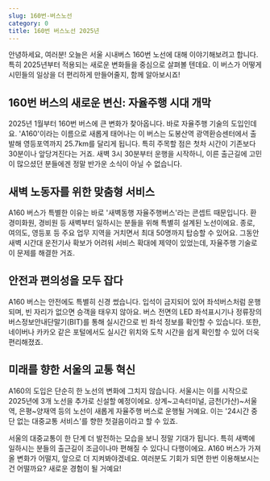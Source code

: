 ```yaml
---
slug: 160번-버스노선
category: 0
title: 160번 버스노선 2025년
---
```


안녕하세요, 여러분! 오늘은 서울 시내버스 160번 노선에 대해 이야기해보려고 합니다. 특히 2025년부터 적용되는 새로운 변화들을 중심으로 살펴볼 텐데요. 이 버스가 어떻게 시민들의 일상을 더 편리하게 만들어줄지, 함께 알아보시죠!

## 160번 버스의 새로운 변신: 자율주행 시대 개막

2025년 1월부터 160번 버스에 큰 변화가 찾아옵니다. 바로 자율주행 기술의 도입인데요. 'A160'이라는 이름으로 새롭게 태어나는 이 버스는 도봉산역 광역환승센터에서 출발해 영등포역까지 25.7km를 달리게 됩니다. 특히 주목할 점은 첫차 시간이 기존보다 30분이나 앞당겨진다는 거죠. 새벽 3시 30분부터 운행을 시작하니, 이른 출근길에 고민이 많으셨던 분들에겐 정말 반가운 소식이 아닐 수 없습니다.

## 새벽 노동자를 위한 맞춤형 서비스

A160 버스가 특별한 이유는 바로 '새벽동행 자율주행버스'라는 콘셉트 때문입니다. 환경미화원, 경비원 등 새벽부터 일하시는 분들을 위해 특별히 설계된 노선이에요. 종로, 여의도, 영등포 등 주요 업무 지역을 거치면서 최대 50명까지 탑승할 수 있어요. 그동안 새벽 시간대 운전기사 확보가 어려워 서비스 확대에 제약이 있었는데, 자율주행 기술로 이 문제를 해결한 거죠.

## 안전과 편의성을 모두 잡다

A160 버스는 안전에도 특별히 신경 썼습니다. 입석이 금지되어 있어 좌석버스처럼 운행되며, 빈 자리가 없으면 승객을 태우지 않아요. 버스 전면의 LED 좌석표시기나 정류장의 버스정보안내단말기(BIT)를 통해 실시간으로 빈 좌석 정보를 확인할 수 있습니다. 또한, 네이버나 카카오 같은 포털에서도 실시간 위치와 도착 시간을 쉽게 확인할 수 있어 더욱 편리해졌죠.

## 미래를 향한 서울의 교통 혁신

A160의 도입은 단순히 한 노선의 변화에 그치지 않습니다. 서울시는 이를 시작으로 2025년에 3개 노선을 추가로 신설할 예정이에요. 상계~고속터미널, 금천(가산)~서울역, 은평~양재역 등의 노선이 새롭게 자율주행 버스로 운행될 거예요. 이는 '24시간 중단 없는 대중교통 서비스'를 향한 첫걸음이라고 할 수 있죠.

서울의 대중교통이 한 단계 더 발전하는 모습을 보니 정말 기대가 됩니다. 특히 새벽에 일하시는 분들의 출근길이 조금이나마 편해질 수 있다니 다행이에요. A160 버스가 가져올 변화가 어떨지, 앞으로 더 지켜봐야겠네요. 여러분도 기회가 되면 한번 이용해보시는 건 어떨까요? 새로운 경험이 될 거예요!